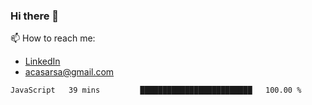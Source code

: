 ### Hi there 👋
📫 How to reach me: 
- [LinkedIn](https://www.linkedin.com/in/andrew-casarsa-67325a9/)
- [acasarsa@gmail.com](mailto:acasarsa@gmail.com)
<!--START_SECTION:waka-->
```text
JavaScript   39 mins         █████████████████████████   100.00 % 
```
<!--END_SECTION:waka-->

<!--
**acasarsa/acasarsa** is a ✨ _special_ ✨ repository because its `README.md` (this file) appears on your GitHub profile.

Here are some ideas to get you started:

- 🔭 I’m currently working on ...
- 🌱 I’m currently learning ...
- 👯 I’m looking to collaborate on ...
- 🤔 I’m looking for help with ...
- 💬 Ask me about ...
- 📫 How to reach me: ...
- 😄 Pronouns: ...
- ⚡ Fun fact: ...
-->
